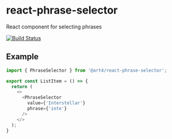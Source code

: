 # react-phrase-selector
React component for selecting phrases

[![Build Status](https://travis-ci.org/alk831/react-phrase-selector.svg?branch=master)](https://travis-ci.org/alk831/react-phrase-selector)

## Example
```js
import { PhraseSelector } from '@art4/react-phrase-selector';

export const ListItem = () => {
  return (
    <>
      <PhraseSelector
        value={'Interstellar'}
        phrase={'inte'}
      />
    </>
  );
}
```